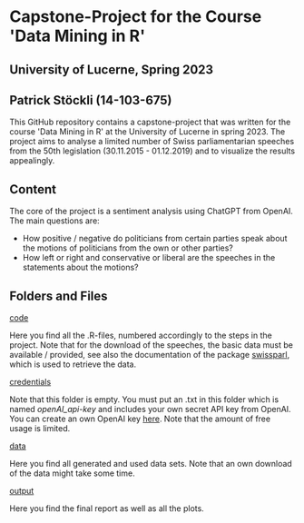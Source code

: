 # Capstone-Project for the Course 'Data Mining in R' 
## University of Lucerne, Spring 2023
## Patrick Stöckli (14-103-675)

This GitHub repository contains a capstone-project that was written for the course 'Data Mining in R' at the University of Lucerne in spring 2023. The project aims to analyse a limited number of Swiss parliamentarian speeches from the 50th legislation (30.11.2015 - 01.12.2019) and to visualize the results appealingly.

## Content

The core of the project is a sentiment analysis using ChatGPT from OpenAI. The main questions are:
- How positive / negative do politicians from certain parties speak about the motions of politicians from the own or other parties?
- How left or right and conservative or liberal are the speeches in the statements about the motions?

## Folders and Files

[code](code)

Here you find all the .R-files, numbered accordingly to the steps in the project. Note that for the download of the speeches, the basic data must be available / provided, see also the documentation of the package [swissparl](https://github.com/zumbov2/swissparl), which is used to retrieve the data.

[credentials](credentials)

Note that this folder is empty. You must put an .txt in this folder which is named *openAI_api-key* and includes your own secret API key from OpenAI. You can create an own OpenAI key [here](https://platform.openai.com/account/api-keys). Note that the amount of free usage is limited.

[data](data)

Here you find all generated and used data sets. Note that an own download of the data might take some time.

[output](output)

Here you find the final report as well as all the plots.
